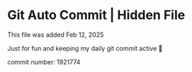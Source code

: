 # Git Auto Commit | Hidden File

This file was added Feb 12, 2025

Just for fun and keeping my daily git commit active 🤪

commit number: 1921774

